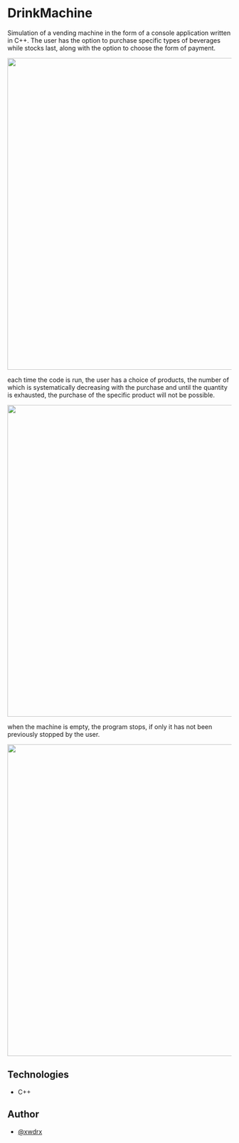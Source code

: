 
# DrinkMachine

Simulation of a vending machine in the form of a console application written in C++. The user has the option to purchase specific types of beverages while stocks last, along with the option to choose the form of payment.
 <p align="center">
    <img src="https://user-images.githubusercontent.com/79997873/171007336-48c55f55-9b7b-44f0-a556-fa416e105d95.png" width="700">
    </p>

each time the code is run, the user has a choice of products, the number of which is systematically decreasing with the purchase and until the quantity is exhausted, the purchase of the specific product will not be possible.

 <p align="center">
    <img src="https://user-images.githubusercontent.com/79997873/171007476-436fbad9-ce4c-4603-9ae0-a3df1150a5d7.png" width="700">
    </p>

when the machine is empty, the program stops, if only it has not been previously stopped by the user.
 <p align="center">
    <img src="https://user-images.githubusercontent.com/79997873/171007619-6909b86c-0836-4b8d-a223-b132a4b9f898.png" width="700">
    </p>

## Technologies

- C++


## Author

- [@xwdrx](https://github.com/xwdrx)

